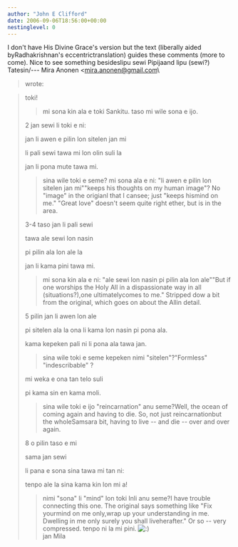 ```yaml
---
author: "John E Clifford"
date: 2006-09-06T18:56:00+00:00
nestinglevel: 0
---
```

I don't have His Divine Grace's version but the text (liberally aided byRadhakrishnan's eccentrictranslation) guides these comments (more to come). Nice to see something besideslipu sewi Pipijaand lipu (sewi?) Tatesin/---
 Mira Anonen <[mira.anonen@gmail.com](mailto://mira.anonen@gmail.com)\
> wrote:

> toki!
>> mi sona kin ala e toki Sankitu. taso mi wile sona e ijo.
>> 
> 2 jan sewi li toki e ni:
> 
> jan li awen e pilin lon sitelen jan mi
> 
> li pali sewi tawa mi lon olin suli la
> 
> jan li pona mute tawa mi.
>> sina wile toki e seme? mi sona ala e ni:
> "li awen e pilin lon sitelen jan mi""keeps his thoughts on my human image"? No "image" in the origianl that I cansee; just "keeps hismind on me." "Great love" doesn't seem quite right ether, but is in the area.
> 
> 3-4 taso jan li pali sewi
> 
> tawa ale sewi lon nasin
> 
> pi pilin ala lon ale la
> 
> jan li kama pini tawa mi.
>> mi sona kin ala e ni:
> "ale sewi lon nasin pi pilin ala lon ale""But if one worships the Holy All in a dispassionate way in all (situations?),one ultimatelycomes to me." Stripped dow a bit from the original, which goes on about the Allin detail.
> 
> 5 pilin jan li awen lon ale
> 
> pi sitelen ala la ona li kama lon nasin pi pona ala.
> 
> kama kepeken pali ni li pona ala tawa jan.
>> sina wile toki e seme kepeken nimi "sitelen"?"Formless" "indescribable" ?
> 
> mi weka e ona tan telo suli
> 
> pi kama sin en kama moli.
>> sina wile toki e ijo "reincarnation" anu seme?Well, the ocean of coming again and having to die. So, not just reincarnationbut the wholeSamsara bit, having to live --
 and die --
 over and over again.
> 
> 8 o pilin taso e mi
> 
> sama jan sewi
> 
> li pana e sona sina tawa mi tan ni:
> 
> tenpo ale la sina kama kin lon mi a!
>> nimi "sona" li "mind" lon toki Inli anu seme?I have trouble connecting this one. The original says something like "Fix yourmind on me only,wrap up your understanding in me. Dwelling in me only surely you shall liveherafter." Or so --
very compressed.
> tenpo ni la mi pini.
>> ![:)](images/smilies/icon_e_smile.gif "Smile")\
> jan Mila
>